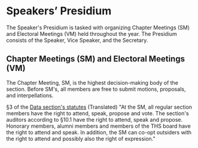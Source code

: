 # Speakers’ Presidium

The Speaker's Presidium is tasked with organizing Chapter Meetings (SM) and Electoral Meetings (VM) held throughout the year. The Presidium consists of the Speaker, Vice Speaker, and the Secretary.

## Chapter Meetings (SM) and Electoral Meetings (VM)

The Chapter Meeting, SM, is the highest decision-making body of the section. Before SM's, all members are free to submit motions, proposals, and interpellations.

§3 of the [Data section's statutes](https://styrdokument.datasektionen.se/stadgar#3-sektionsm%C3%B6tet) (Translated)
"At the SM, all regular section members have the right to attend, speak, propose and vote. The section's auditors according to §10.1 have the right to attend, speak and propose. Honorary members, alumni members and members of the THS board have the right to attend and speak. In addition, the SM can co-opt outsiders with the right to attend and possibly also the right of expression."